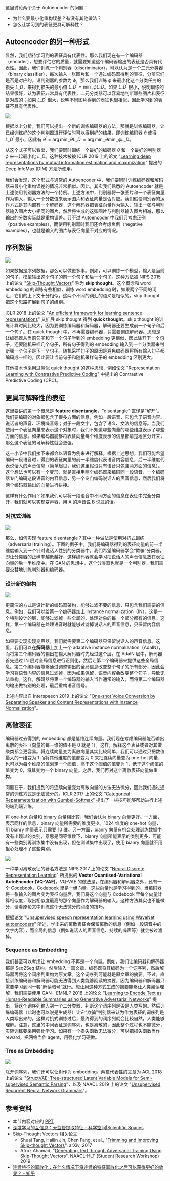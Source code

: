 这里讨论两个关于 Autoencoder 的问题：

* 为什么要最小化重构误差？有没有其他做法？
* 怎么让学习到的表征更具可解释性？

## Autoencoder 的另一种形式

显然，我们期待学习到的表征具有代表性。那么我们现在有一个编码器（encoder），想要评估它的质量，就需要知道这个编码器输出的表征是否具有代表性。因此，我们训练一个判别器（discriminator），可以认为是一个二元分类器（binary classifier），每次输入一张图片和一个通过编码器得到的表征，分辨它们是否是对应的。设判别器的参数为 $\phi$，那么我们训练 $\phi$ 来最小化这个分类任务的损失 $L\_D$，来得到损失的最小值 $L\_{D}^{'}=\min \_{\phi} L\_{D}$。如果 $L\_{D}^{'}$ 很小，说明训练的结果很好，认为表征非常具有代表性，二元分类器可以容易地判断哪些图片和表征是对应的；如果 $L\_{D}^{'}$ 很大，说明不同图片得到的表征也很相似，因此学习到的表征不具有代表性。

![](https://raw.githubusercontent.com/bighuang624/pic-repo/master/Hung-yi-Lee-Autoencoder-beyond-reconstruction.png)

根据以上分析，我们可以提出一个新的训练编码器的方法，那就是训练编码器，让已经训练好的这个判别器进行评估时可以得到好的结果，即训练编码器 $\theta$ 使得 $L\_{D}^{'}$ 最小，因此有 $\theta^{'}=\arg \min \_{\theta} L\_{D}^{'} = \arg \min \_{\theta} \min \_{\phi} L\_{D}$。

从这个式子可以看出，我们要同时训练一个最好的编码器 $\theta$ 和一个最好的判别器 $\phi$ 来一起最小化 $L\_{D}$。这种技术被被 ICLR 2019 上的论文 "[Learning deep representations by mutual information estimation and maximization](https://arxiv.org/pdf/1808.06670.pdf)" 提出的 Deep InfoMax (DIM) 方法所使用。

我们会发现，这个形式与通常的 Autoencoder 中，我们要同时训练编码器和解码器来最小化重构误差的情况非常相似。因此，其实我们熟悉的 Autoencoder 就是上述使用判别器方法的一个特例。上述方法中，判别器将一张图片和一个表征向量作为输入，输入一个分数值来表示图片和表征向量是否对应。我们假设判别器的运作方式是其内部有一个解码器，这个解码器把表征向量作为输入，输出一张与判别器输入图片大小相同的图片，然后将生成的这张图片与判别器输入图片相减，那么输出的分数实际就是重构误差。只不过 Autoencoder 中我们只考虑正例（positive examples），而使用判别器时我们还会考虑负例（negative examples），也就是输入的图片与表征向量不对应的情况。

## 序列数据

![](https://raw.githubusercontent.com/bighuang624/pic-repo/master/Hung-yi-Lee-sequential-data.png)

如果数据是序列数据，那么可以做更多事。例如，可以训练一个模型，输入是当前的句子，模型输出这个句子的前一个句子和后一个句子。这种方法被 NIPS 2015 上的论文 "[Skip-Thought Vectors](https://papers.nips.cc/paper/5950-skip-thought-vectors.pdf)" 称为 **skip thought**。这个概念和 word embedding 的训练有些相似，训练 word embedding 时，如果两个不同的词汇，它们的上下文十分相似，这两个不同的词汇的语义是相似的。skip thought 把这个思路扩展到句子的级别。

ICLR 2018 上的论文 "[An efficient framework for learning sentence representations](https://arxiv.org/pdf/1803.02893.pdf)" 又扩展 skip thought 得到 **quick thought**。skip thought 的训练计算时间比较大，因为要训练编码器和解码器，解码器还要生成前一个句子和后一个句子。在 quick thought 中，不再需要编码器，只需要训练解码器。思想是让编码器从当前句子和下一个句子学到的 embedding 更相似，因此除开下一个句子，还要随机采样几个句子，所有句子得到的 embedding 输入到一个分类器来判断哪一个句子是下一个句子。随机采样句子的原因是避免编码器将所有输入句子都编码成一样的，因此要让当前句子和随机采样句子的 embedding 区别更大。

其他技术也采用过类似 quick thought 的这种思想，例如论文 "[Representation Learning with Contrastive Predictive Coding](https://arxiv.org/pdf/1807.03748.pdf)" 中提出的 Contrastive Predictive Coding (CPC)。

## 更具可解释性的表征

这里要讲的第一个概念是 **feature disentangle**，"disentangle" 直译是“解开”。我们要编码的对象都包含了很多方面的信息，例如一段语音，它包含了语音内容、说话者的声音、环境噪音等；对于一段文字，包含了语义、文法的信息等。当我们使用一个表征向量来表示这个对象时，我们不知道哪些向量的哪些维度表示了哪些方面的信息。如果编码器能够将表征向量每个维度表示的信息都清楚地区分开来，那么这个表征的可解释性就会更强。

这一小节中我们接下来都会以语音为例来进行解释。根据上述思想，我们可能希望编码一段语音时，得到的表征向量的前一半维度代表语音内容信息，后一半维度代表说话人的声音信息（简单起见，我们这里假设只有语音只包含两方面的信息）。这个想法也可以有一个变形，就是直接用两个编码器来编码同一段语音，一个编码器专门编码这段语音的内容信息，另一个专门编码说话人的声音信息，然后我们将两个编码器输出的向量进行拼接。

这样有什么作用？如果我们可以将一段语音中不同方面的信息在表征中完全分类开，我们就可以实现变声器，用 A 的声音说 B 说过的话。

### 对抗式训练

![](https://raw.githubusercontent.com/bighuang624/pic-repo/master/Hung-yi-Lee-feature-disentangle-adversarial-training.png)

那么，如何实现 feature disentangle？其中一种做法是使用对抗式训练（adversarial training）。下图的例子中，我们将编码器得到的表征向量的前一半维度输入到一个针对说话人性别的分类器中。我们希望编码器学会“欺骗”分类器，即让分类器的正确率越低越好，这样编码器就会学习把说话人的声音信息放在表征向量的后一半维度中。在 GAN 的思想中，这个分类器也就是一个判别器，我们需要交替地训练判别器和编码器。

### 设计新的架构

![](https://raw.githubusercontent.com/bighuang624/pic-repo/master/Hung-yi-Lee-feature-disentangle-designed-network-architecture.png)

更简洁的方式是设计新的编码器架构，能够过滤不要的信息，只包含我们需要的信息。例如，我们可以给第一个编码器加上 instance normalization（IN），这是一个特别设计的层，能够过滤掉一些全局的、处理对象的每一个部分都有的信息。这样，第一个编码器在处理语音时就能够过滤掉说话人的声音信息，只保留内容信息。

如果要实现实现变声器，我们就需要第二个编码器只保留说话人的声音信息。这里，我们可以在**解码器**上加上一个 adaptive instance normalization（AdaIN），而将第二个编码器的输出在输入解码器时先经过这个层。在 AdaIN 层中，解码器首先通过 IN 层对全局信息进行正则化，然后让第二个编码器来提供这些全局信息。第二个编码器能够通过调整输出的全局信息改变整个句子的所有部分，因此会学习将语音内容的信息过滤掉，因为如果保留，语音内容会改变整个句子，导致无法重构。这样，解码器将第一个编码器的输入当作通常的输入，而将第二个编码器的输出做特别的处理，最后重构语音信号。

上述内容出自 Interspeech 2019 上的论文 "[One-shot Voice Conversion by Separating Speaker and Content Representations with Instance Normalization](https://arxiv.org/pdf/1904.05742.pdf)"。

## 离散表征

编码器过去得到的 embedding 都是低维连续向量。我们现在考虑编码器能否输出离散的表征（向量的每一维的值不是 0 就是 1）。这样，解释这个表征或者对其做聚类都会更容易。将连续向量变为离散向量其实比较简单，我们可以通过只把数值最大的一维变为 1 而将其他维度的值都变为 0 来把连续向量变为 one-hot 向量，也可以为每个维度的值划定一个阈值，高于这个阈值的值变为 1，低于这个阈值的值变为 0，将其变为一个 binary 向量。之后，我们再对这个离散表征向量做重构。

问题在于，我们提到的将连续向量变为离散向量的方法无法微分，因此我们通过通常的训练方式是无法微分的。ICLR 2017 上的论文 "[Categorical Reparameterization with Gumbel-Softmax](https://arxiv.org/pdf/1611.01144.pdf)" 提出了一些技巧能够帮助进行上述的端到端训练。

将 one-hot 向量和 binary 向量相比较，我们会认为 binary 向量更好。一方面，表示同样的信息，binary 向量所需要的维度更少。1024 维度的 one-hot 向量，用 bianry 向量表示只需要 10 维。另一方面，bianry 向量有机会处理训练数据中没有出现过的类别，意思是同等维数下，bianry 向量所能表示的类别更多，可能有一些类别再训练集中没有出现，但在测试集中出现了，使用 bianry 向量就不用担心处理不了这些类别。

![](https://raw.githubusercontent.com/bighuang624/pic-repo/master/Hung-yi-Lee-VQ-VAE.png)

一种学习离散表征的著名方法是 NIPS 2017 上的论文 "[Neural Discrete Representation Learning](https://arxiv.org/pdf/1711.00937.pdf)" 所提出的 **Vector Quantised-Variational AutoEncoder (VQ-VAE)**。VQ-VAE 的做法是，在编码器和解码器之外，还有一个 Codebook，Codebook 里是一组向量，这些向量也是学习得到的。当编码器将一张输入的图片变为表征向量后，我们将这个向量与 Codebook 里每个向量计算相似度，取出相似度最高的那个向量作为解码器的输入。这种方法其实也不能微分，请看原论文中训练这个无法微分的网络的技巧。

根据论文 "[Unsupervised speech representation learning using WaveNet autoencoders](https://arxiv.org/pdf/1901.08810.pdf)" 所述，学出来的离散表征会保留离散的信息（例如一段语音中的文字内容），而全局的信息（例如说话人的声音信息、持续的噪声等）就会被过滤掉。

### Sequence as Embedding

我们甚至可以考虑让 embedding 不再是一个向量。例如，我们让编码器和解码器都是 Seq2Seq 结构，然后输入一篇文章，编码器将其编码为一个词序列，然后解码器再将这个词序列重构为原文章。这个词序列可能就是原文章的摘要。不过，直接训练编码器和解码器可能无法得到人类能够阅读的摘要，因为编码器和解码器只需要学习到同一套“解读暗号”就行。想让用这种方式生成的摘要能够让人类阅读理解，我们需要使用 GAN。EMNLP 2018 上的论文 "[Learning to Encode Text as Human-Readable Summaries using Generative Adversarial Networks](https://arxiv.org/pdf/1810.02851.pdf)" 提出，将这个词序列输入到一个二分类器，判断这个词序列是否是人类写的。然后训练编码器（此时也可以说是生成器）让它“欺骗”判别器来认为作为表征的词序列是人类写出来的。这样对抗式训练过后，最终得到的词序列就会比较自然，人类能够理解。注意，这里的中间表征是词序列，也是离散的，因此整个过程也不能微分，实际训练要采用强化学习。如果有一个损失函数无法微分，可以把损失函数当作 reward，把网络当作 agent，用强化学习硬做。

### Tree as Embedding

![](https://raw.githubusercontent.com/bighuang624/pic-repo/master/Hung-yi-Lee-Autoencoder-tree-as-embedding.png)

除开词序列，我们还可以让树作为 embedding。两篇代表性的文章为 ACL 2018 上的论文 "[StructVAE: Tree-structured Latent Variable Models for Semi-supervised Semantic Parsing](https://arxiv.org/pdf/1806.07832.pdf)"，以及 NAACL 2019 上的论文 "[Unsupervised Recurrent Neural Network Grammars](https://arxiv.org/pdf/1904.03746.pdf)"。

## 参考资料

* 本节内容对应的 [PPT](http://speech.ee.ntu.edu.tw/~tlkagk/courses/ML_2019/Lecture/Auto%20(v3).pdf)
* [深度学习的互信息：无监督提取特征 - 科学空间|Scientific Spaces](https://kexue.fm/archives/6024)
* Skip-Thought Vectors 相关论文
  * Shuai Tang, Hailin Jin, Chen Fang,
et al., "[Trimming and Improving Skip-thought Vectors](https://arxiv.org/pdf/1706.03148.pdf)". arXiv, 2017
  * Afroz Ahamad, "[Generating Text through Adversarial Training Using Skip-Thought Vectors](https://www.aclweb.org/anthology/N19-3008)". NAACL-HLT (Student Research Workshop) 2019
* [连续特征的离散化：在什么情况下将连续的特征离散化之后可以获得更好的效果？ - 知乎](https://www.zhihu.com/question/31989952)


<script type="text/x-mathjax-config">
MathJax.Hub.Config({
  tex2jax: {inlineMath: [ ['$', '$'] ],
        displayMath: [ ['$$', '$$']]}
});
</script>

<script type="text/javascript" src="https://cdn.bootcss.com/mathjax/2.7.2/MathJax.js?config=default"></script>